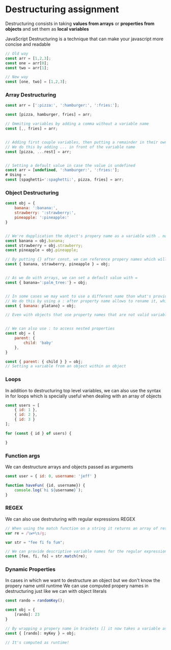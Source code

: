 # Destructuring assignment
Destructuring consists in taking **values from arrays** or **properties from objects** and set them as **local variables**

JavaScript Destructuring is a technique that can make your javascript more concise and readable
```javascript
// Old way
const arr = [1,2,3];
const one = arr[0];
const two = arr[1];

// New way
const [one, two] = [1,2,3];
```

### Array Destructuring
```javascript
const arr = [':pizza:', ':hamburger:', ':fries:'];

const [pizza, hamburger, fries] = arr;

// Ommiting variables by adding a comma without a variable name
const [,, fries] = arr;


// Adding first couple variables, then putting a remainder in their own array
// We do this by adding ... in front of the variable name
const [pizza, ...rest] = arr; 


// Setting a default value in case the value is undefined
const arr = [undefined, ':hamburger:', ':fries:'];
# Using =
const [spaghetti=':spaghetti:', pizza, fries] = arr;
```

### Object Destructuring
```javascript
const obj = {
	banana: ':banana:',
	strawberry: ':strawberry:',
	pineapple: ':pineapple:'
}


// We're dupplication the object's propery name as a variable with . notation
const banana = obj.banana;
const strawberry = obj.strawberry;
const pineapple = obj.pineapple;

// By putting {} after const, we can reference propery names which will automatically become local variables
const { banana, strawberry, pineapple } = obj;


// As we do with arrays, we can set a default value with =
const { banana=':palm_tree:'} = obj;


// In some cases we may want to use a different name than what's provided on the object itself
// We do this by using a : after property name allows to rename it, which is super useful when dealing with name collisions
const { banana: platano} = obj;

// Even with objects that use property names that are not valid variable names


// We can also use : to access nested properties
const obj = {
	parent: {
		child: 'baby'
	},
}

const { parent: { child } } = obj;
// Setting a variable from an object within an object
```


### Loops
In addition to destructuring top level variables, we can also use the syntax in for loops
which is specially useful when dealing with an array of objects
```javascript
const users = [
	{ id: 1 },
	{ id: 2 },
	{ id: 3 }
];

for (const { id } of users) {

}
```

### Function args
We can destructure arrays and objects passed as arguments
```javascript
const user = { id: 0, username: 'jeff' }

function haveFun( {id, username}) {
	console.log(`hi ${username}`);
}
```


### REGEX
We can also use destruturing with regular expressions REGEX
```javascript
// When using the match function on a string it returns an array of results
var re = /\w+\s/g;

var str = "fee fi fo fum";

// We can provide descriptive variable names for the regular expression matches
const [fee, fi, fo] = str.match(re);
```


### Dynamic Properties
In cases in which we want to destructure an object but we don't know the propery name until runtime
We can use computed propery names in destructuring just like we can with object literals
```javascript
const rando = randomKey();

const obj = {
	[rando]: 23
}

// By wrapping a propery name in brackets [] it now takes a variable as its value instead of a static name
const { [rando]: myKey } = obj;

// It's computed as runtime!
```